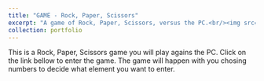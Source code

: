 ```yaml
---
title: "GAME - Rock, Paper, Scissors"
excerpt: "A game of Rock, Paper, Scissors, versus the PC.<br/><img src='/images/500x300.png'>"
collection: portfolio
---
```


This is a Rock, Paper, Scissors game you will play agains the PC. Click on the link bellow to enter the game. 
The game will happen with you chosing numbers to decide what element you want to enter. 
